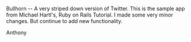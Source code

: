 Bullhorn -- A very striped down version of Twitter. This is the sample app 
from Michael Hartl's, Ruby on Rails Tutorial. I made some very minor changes.
But continue to add new functionality.

Anthony